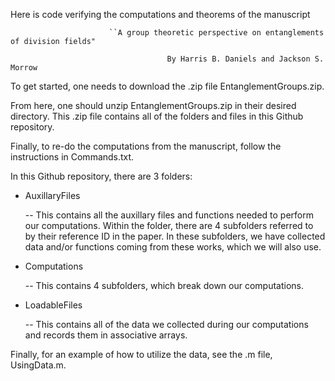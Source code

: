 Here is code verifying the computations and theorems of the manuscript

                          ``A group theoretic perspective on entanglements of division fields"
  
                                       By Harris B. Daniels and Jackson S. Morrow

To get started, one needs to download the .zip file EntanglementGroups.zip.

From here, one should unzip EntanglementGroups.zip in their desired directory. This .zip file contains all of the folders and files in this Github repository.

Finally, to re-do the computations from the manuscript, follow the instructions in Commands.txt.

In this Github repository, there are 3 folders:

  - AuxillaryFiles 
  
    -- This contains all the auxillary files and functions needed to perform our computations. Within the folder, there are 4 subfolders referred to by their              reference ID in the paper. In these subfolders, we have collected data and/or functions coming from these works, which we will also use.

  - Computations
  
    -- This contains 4 subfolders, which break down our computations. 

  - LoadableFiles
  
    -- This contains all of the data we collected during our computations and records them in associative arrays.
    
Finally, for an example of how to utilize the data, see the .m file, UsingData.m.
